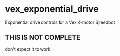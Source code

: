 # vex_exponential_drive
Exponential drive controls for a Vex 4-motor Speedbot

## THIS IS NOT COMPLETE
don't expect it to work
